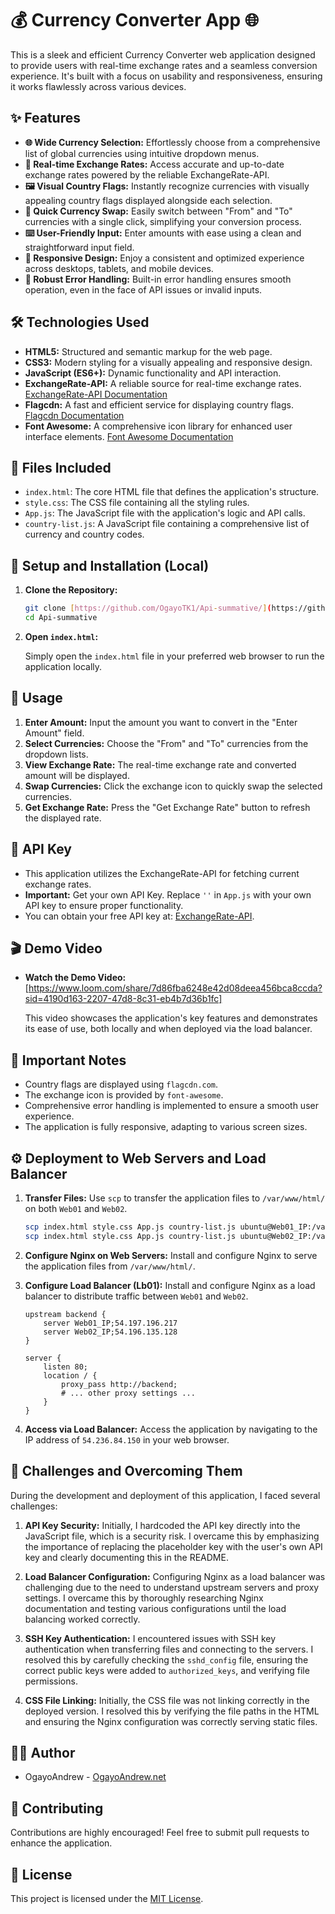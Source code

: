 # 💰 Currency Converter App 🌐

This is a sleek and efficient Currency Converter web application designed to provide users with real-time exchange rates and a seamless conversion experience. It's built with a focus on usability and responsiveness, ensuring it works flawlessly across various devices.

## ✨ Features

-   **🌐 Wide Currency Selection:** Effortlessly choose from a comprehensive list of global currencies using intuitive dropdown menus.
-   **🔢 Real-time Exchange Rates:** Access accurate and up-to-date exchange rates powered by the reliable ExchangeRate-API.
-   **🖼️ Visual Country Flags:** Instantly recognize currencies with visually appealing country flags displayed alongside each selection.
-   **🔄 Quick Currency Swap:** Easily switch between "From" and "To" currencies with a single click, simplifying your conversion process.
-   **⌨️ User-Friendly Input:** Enter amounts with ease using a clean and straightforward input field.
-   **📱 Responsive Design:** Enjoy a consistent and optimized experience across desktops, tablets, and mobile devices.
-   **🚨 Robust Error Handling:** Built-in error handling ensures smooth operation, even in the face of API issues or invalid inputs.

## 🛠️ Technologies Used

-   **HTML5:** Structured and semantic markup for the web page.
-   **CSS3:** Modern styling for a visually appealing and responsive design.
-   **JavaScript (ES6+):** Dynamic functionality and API interaction.
-   **ExchangeRate-API:** A reliable source for real-time exchange rates. [ExchangeRate-API Documentation](https://www.exchangerate-api.com/docs/standard-requests)
-   **Flagcdn:** A fast and efficient service for displaying country flags. [Flagcdn Documentation](https://flagcdn.com/)
-   **Font Awesome:** A comprehensive icon library for enhanced user interface elements. [Font Awesome Documentation](https://fontawesome.com/docs)

## 📂 Files Included

-   `index.html`: The core HTML file that defines the application's structure.
-   `style.css`: The CSS file containing all the styling rules.
-   `App.js`: The JavaScript file with the application's logic and API calls.
-   `country-list.js`: A JavaScript file containing a comprehensive list of currency and country codes.

## 🚀 Setup and Installation (Local)

1.  **Clone the Repository:**

    ```bash
    git clone [https://github.com/OgayoTK1/Api-summative/](https://github.com/OgayoTK1/Api-summative/)
    cd Api-summative
    ```

2.  **Open `index.html`:**

    Simply open the `index.html` file in your preferred web browser to run the application locally.

## 📝 Usage

1.  **Enter Amount:** Input the amount you want to convert in the "Enter Amount" field.
2.  **Select Currencies:** Choose the "From" and "To" currencies from the dropdown lists.
3.  **View Exchange Rate:** The real-time exchange rate and converted amount will be displayed.
4.  **Swap Currencies:** Click the exchange icon to quickly swap the selected currencies.
5.  **Get Exchange Rate:** Press the "Get Exchange Rate" button to refresh the displayed rate.

## 🔑 API Key

-   This application utilizes the ExchangeRate-API for fetching current exchange rates.
-   **Important:** Get your own API Key. Replace `''` in `App.js` with your own API key to ensure proper functionality.
-   You can obtain your free API key at: [ExchangeRate-API](https://www.exchangerate-api.com/).

## 🎬 Demo Video

-   **Watch the Demo Video:** [https://www.loom.com/share/7d86fba6248e42d08deea456bca8ccda?sid=4190d163-2207-47d8-8c31-eb4b7d36b1fc]

    This video showcases the application's key features and demonstrates its ease of use, both locally and when deployed via the load balancer.

## 📌 Important Notes

-   Country flags are displayed using `flagcdn.com`.
-   The exchange icon is provided by `font-awesome`.
-   Comprehensive error handling is implemented to ensure a smooth user experience.
-   The application is fully responsive, adapting to various screen sizes.

## ⚙️ Deployment to Web Servers and Load Balancer

1.  **Transfer Files:** Use `scp` to transfer the application files to `/var/www/html/` on both `Web01` and `Web02`.

    ```bash
    scp index.html style.css App.js country-list.js ubuntu@Web01_IP:/var/www/html/
    scp index.html style.css App.js country-list.js ubuntu@Web02_IP:/var/www/html/
    ```

2.  **Configure Nginx on Web Servers:** Install and configure Nginx to serve the application files from `/var/www/html/`.

3.  **Configure Load Balancer (Lb01):** Install and configure Nginx as a load balancer to distribute traffic between `Web01` and `Web02`.

    ```nginx
    upstream backend {
        server Web01_IP;54.197.196.217
        server Web02_IP;54.196.135.128
    }

    server {
        listen 80;
        location / {
            proxy_pass http://backend;
            # ... other proxy settings ...
        }
    }
    ```

4.  **Access via Load Balancer:** Access the application by navigating to the IP address of `54.236.84.150` in your web browser.

## 🚧 Challenges and Overcoming Them

During the development and deployment of this application, I faced several challenges:

1.  **API Key Security:** Initially, I hardcoded the API key directly into the JavaScript file, which is a security risk. I overcame this by emphasizing the importance of replacing the placeholder key with the user's own API key and clearly documenting this in the README.

2.  **Load Balancer Configuration:** Configuring Nginx as a load balancer was challenging due to the need to understand upstream servers and proxy settings. I overcame this by thoroughly researching Nginx documentation and testing various configurations until the load balancing worked correctly.

3.  **SSH Key Authentication:** I encountered issues with SSH key authentication when transferring files and connecting to the servers. I resolved this by carefully checking the `sshd_config` file, ensuring the correct public keys were added to `authorized_keys`, and verifying file permissions.

4.  **CSS File Linking:** Initially, the CSS file was not linking correctly in the deployed version. I resolved this by verifying the file paths in the HTML and ensuring the Nginx configuration was correctly serving static files.

## 🧑‍💻 Author

-   OgayoAndrew - [OgayoAndrew.net](https://OgayoAndrew.net/)

## 🤝 Contributing

Contributions are highly encouraged! Feel free to submit pull requests to enhance the application.

## 📜 License

This project is licensed under the [MIT License](LICENSE).
